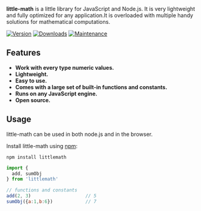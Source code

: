 **little-math** is a little library for JavaScript and Node.js.
It is very lightweight and fully optimized for any application.It is overloaded with multiple handy solutions for mathematical computations.

[![Version](https://img.shields.io/npm/v/littlemath.svg)](https://www.npmjs.com/package/littlemath)
[![Downloads](https://img.shields.io/npm/dm/littlemath.svg)](https://www.npmjs.com/package/littlemath)
[![Maintenance](https://img.shields.io/maintenance/yes/2022.svg)](https://github.com/uc-anr/littleMath/graphs/commit-activity)

## Features

- **Work with every type numeric values.**
- **Lightweight.**
- **Easy to use.**
- **Comes with a large set of built-in functions and constants.**
- **Runs on any JavaScript engine.**
- **Open source.**

## Usage

little-math can be used in both node.js and in the browser.

Install little-math using [npm](https://www.npmjs.com/package/littlemath):

    npm install littlemath

```js
import {
  add, sumObj
} from 'littlemath'

// functions and constants
add(2, 3)                    // 5
sumObj({a:1,b:6})            // 7
```
